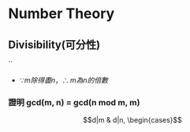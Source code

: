 # Number Theory
## Divisibility(可分性)
``
* $\because m除得盡n，\therefore m為n的倍數$
### 證明 gcd(m, n) = gcd(n mod m, m)
$$d|m & d|n, \begin{cases}$$
